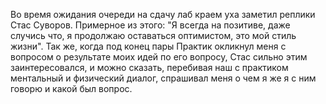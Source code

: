 Во время ожидания очереди на сдачу лаб краем уха заметил реплики Стас Суворов. Примерное из этого: "Я всегда на позитиве, даже случись что, я продолжаю оставаться оптимистом, это мой стиль жизни". Так же, когда под конец пары Практик окликнул меня с вопросом о результате моих идей по его вопросу, Стас сильно этим заинтересовался, и можно сказать, перебивая наш с практиком ментальный и физический диалог, спрашивал меня о чем я же я с ним говорю и какой был вопрос.